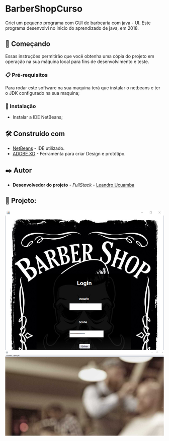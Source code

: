# BarberShopCurso
 Criei um pequeno programa com GUI de barbearia com java - UI. Este programa desenvolvi no inicio do aprendizado de java, em 2018.
 
 ## 🚀 Começando
 
Essas instruções permitirão que você obtenha uma cópia do projeto em operação na sua máquina local para fins de desenvolvimento e teste.

### 📋 Pré-requisitos

Para rodar este software na sua maquina terá que instalar o netbeans e ter o JDK configurado na sua maquina;


### 🔧 Instalação

- Instalar a IDE NetBeans;


## 🛠️ Construído com

* [NetBeans](https://netbeans.apache.org/) - IDE utilizado.
* [ADOBE XD](https://helpx.adobe.com/pt/xd/get-started.html) - Ferramenta para criar Design e protótipo.


## ✒️ Autor

* **Desenvolvedor do projeto** - *FullStack* - [Leandro Ucuamba](https://github.com/LeandroUcuamba)


## 📄 Projeto:
![imagem projeto](https://github.com/LeandroUcuamba/BarberShopCurso/blob/main/imgReadme/img1.jpg)
![imagem projeto](https://github.com/LeandroUcuamba/BarberShopCurso/blob/main/imgReadme/img2.jpg)
